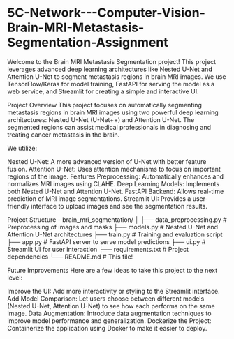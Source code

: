 # 5C-Network---Computer-Vision-Brain-MRI-Metastasis-Segmentation-Assignment
Welcome to the Brain MRI Metastasis Segmentation project! This project leverages advanced deep learning architectures like Nested U-Net and Attention U-Net to segment metastasis regions in brain MRI images. We use TensorFlow/Keras for model training, FastAPI for serving the model as a web service, and Streamlit for creating a simple and interactive UI.

Project Overview
This project focuses on automatically segmenting metastasis regions in brain MRI images using two powerful deep learning architectures: Nested U-Net (U-Net++) and Attention U-Net. The segmented regions can assist medical professionals in diagnosing and treating cancer metastasis in the brain.

We utilize:

Nested U-Net: A more advanced version of U-Net with better feature fusion.
Attention U-Net: Uses attention mechanisms to focus on important regions of the image.
Features
Preprocessing: Automatically enhances and normalizes MRI images using CLAHE.
Deep Learning Models: Implements both Nested U-Net and Attention U-Net.
FastAPI Backend: Allows real-time prediction of MRI image segmentations.
Streamlit UI: Provides a user-friendly interface to upload images and see the segmentation results.

Project Structure -
brain_mri_segmentation/
│
├── data_preprocessing.py    # Preprocessing of images and masks
├── models.py                # Nested U-Net and Attention U-Net architectures
├── train.py                 # Training and evaluation script
├── app.py                   # FastAPI server to serve model predictions
├── ui.py                    # Streamlit UI for user interaction
├── requirements.txt         # Project dependencies
└── README.md                # This file!



Future Improvements
Here are a few ideas to take this project to the next level:

Improve the UI: Add more interactivity or styling to the Streamlit interface.
Add Model Comparison: Let users choose between different models (Nested U-Net, Attention U-Net) to see how each performs on the same image.
Data Augmentation: Introduce data augmentation techniques to improve model performance and generalization.
Dockerize the Project: Containerize the application using Docker to make it easier to deploy.
